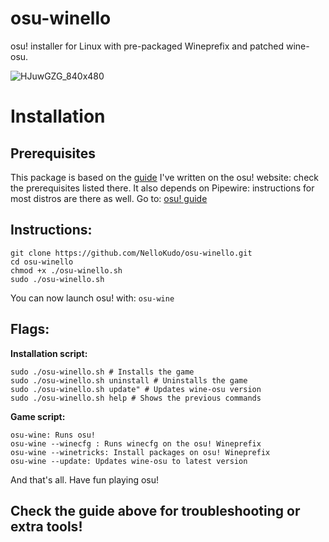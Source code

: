 # osu-winello
osu! installer for Linux with pre-packaged Wineprefix and patched wine-osu.

![HJuwGZG_840x480](https://user-images.githubusercontent.com/98063377/150559685-50bbfeb2-aecf-495f-86f6-cbd3f89f3b81.jpg)

# Installation

## Prerequisites

This package is based on the [guide](https://osu.ppy.sh/community/forums/topics/1248084?n=1) I've written on the osu! website: check the prerequisites listed there.
It also depends on Pipewire: instructions for most distros are there as well.
Go to: [osu! guide](https://osu.ppy.sh/community/forums/topics/1248084?n=1)

## Instructions:
```
git clone https://github.com/NelloKudo/osu-winello.git
cd osu-winello
chmod +x ./osu-winello.sh
sudo ./osu-winello.sh
```

You can now launch osu! with:
```osu-wine```

## Flags:
**Installation script:** 
```
sudo ./osu-winello.sh # Installs the game
sudo ./osu-winello.sh uninstall # Uninstalls the game
sudo ./osu-winello.sh update" # Updates wine-osu version
sudo ./osu-winello.sh help # Shows the previous commands
```

**Game script:**
```
osu-wine: Runs osu!
osu-wine --winecfg : Runs winecfg on the osu! Wineprefix  
osu-wine --winetricks: Install packages on osu! Wineprefix
osu-wine --update: Updates wine-osu to latest version
```

And that's all. Have fun playing osu!

## Check the guide above for troubleshooting or extra tools!

